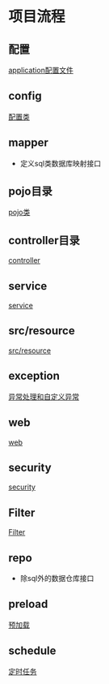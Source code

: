 # 项目流程

## 配置

[application配置文件](SpringBoot_Project_Workflow_Configuration.md)

## config

[配置类](SpringBoot_Project_Workflow_ConfigClass.md)

## mapper

- 定义sql类数据库映射接口

## pojo目录

[pojo类](SpringBoot_Project_Workflow_Pojo.md)

## controller目录

[controller](SpringBoot_Project_Workflow_Controller.md)

## service

[service](SpringBoot_Project_Workflow_Service.md)

## src/resource

[src/resource](SpringBoot_Project_Workflow_Resources.md)

## exception

[异常处理和自定义异常](SpringBoot_Project_Workflow_Exception.md)

## web

[web](SpringBoot_Project_Workflow_Web.md)

## security

[security](SpringBoot_Project_Workflow_Security.md)

## Filter

[Filter](SpringBoot_Project_Workflow_Filter.md)

## repo

- 除sql外的数据仓库接口

## preload

[预加载](SpringBoot_Project_Workflow_Preload.md)


## schedule

[定时任务](SpringBoot_Project_Workflow_Schedule.md)
